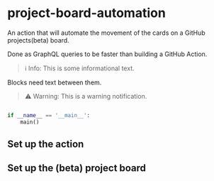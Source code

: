 
# project-board-automation

An action that will automate the movement of the cards on a GitHub projects(beta) board.

Done as GraphQL queries to be faster than building a GitHub Action.

> ℹ️ Info: This is some informational text.

Blocks need text between them.

> ⚠️ Warning: This is a warning notification.

```python

if __name__ == '__main__':
	main()

```

## Set up the action

## Set up the (beta) project board
